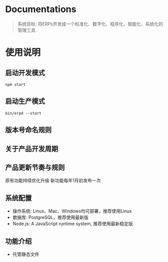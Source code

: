 Documentations
==============

> 系统目标: 将ERPs开发成一个标准化、数字化、程序化、智能化、系统化的管理工具.


# 使用说明

## 启动开发模式

```
npm start
```

## 启动生产模式

```
bin/erpd --start
```


## 版本号命名规则

## 关于产品开发周期

## 产品更新节奏与规则

原有功能持续优化升级
新功能每年1月初发布一次

## 系统配置

* 操作系统: Linux、Mac、Windows均可部署，推荐使用Linux
* 数据库: PostgreSQL，推荐使用最新版
* Node.js: A JavaScript runtime system, 推荐使用最新稳定版

## 功能介绍

* 托管静态文件

